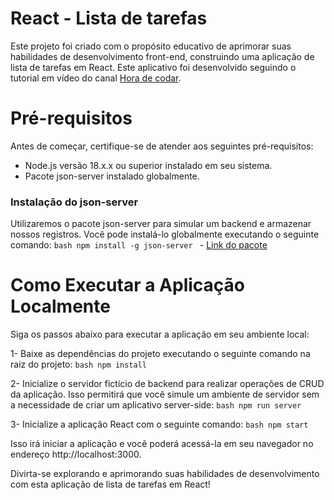# React - Lista de tarefas
Este projeto foi criado com o propósito educativo de aprimorar suas habilidades de desenvolvimento front-end, construindo uma aplicação de lista de tarefas em React. Este aplicativo foi desenvolvido seguindo o tutorial em vídeo do canal [Hora de codar](https://horadecodar.com.br).

# Pré-requisitos
Antes de começar, certifique-se de atender aos seguintes pré-requisitos:

- Node.js versão 18.x.x ou superior instalado em seu sistema.
- Pacote json-server instalado globalmente.

### Instalação do json-server

Utilizaremos o pacote json-server para simular um backend e armazenar nossos registros. Você pode instalá-lo globalmente executando o seguinte comando:
```bash npm install -g json-server ``` - [Link do pacote](https://www.npmjs.com/package/json-server)

# Como Executar a Aplicação Localmente

Siga os passos abaixo para executar a aplicação em seu ambiente local:

1- Baixe as dependências do projeto executando o seguinte comando na raiz do projeto:
```bash npm install```

2- Inicialize o servidor fictício de backend para realizar operações de CRUD da aplicação. Isso permitirá que você simule um ambiente de servidor sem a necessidade de criar um aplicativo server-side:
```bash npm run server```

3- Inicialize a aplicação React com o seguinte comando:
```bash npm start```

Isso irá iniciar a aplicação e você poderá acessá-la em seu navegador no endereço http://localhost:3000.

Divirta-se explorando e aprimorando suas habilidades de desenvolvimento com esta aplicação de lista de tarefas em React!